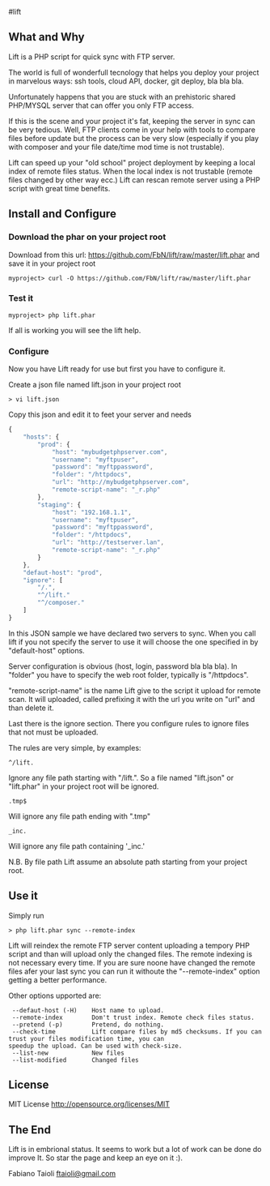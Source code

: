#lift

## What and Why

Lift is a PHP script for quick sync with FTP server.

The world is full of wonderfull tecnology that helps you deploy your project in marvelous ways: ssh tools, cloud API, docker, git deploy, bla bla bla. 

Unfortunately happens that you are stuck with an prehistoric shared PHP/MYSQL server that can offer you only FTP access.

If this is the scene and your project it's fat, keeping the server in sync can be very tedious. Well, FTP clients come in your help with tools to compare files before update but the process can be very slow (especially if you play with composer and your file date/time mod time is not trustable).

Lift can speed up your "old school" project deployment by keeping a local index of remote files status. 
When the local index is not trustable (remote files changed by other way ecc.) Lift can rescan remote server using a PHP script with great time benefits.

## Install and Configure

### Download the phar on your project root

Download from this url: https://github.com/FbN/lift/raw/master/lift.phar and save it in your project root

```
myproject> curl -O https://github.com/FbN/lift/raw/master/lift.phar
```

### Test it

```
myproject> php lift.phar
```

If all is working you will see the lift help.

### Configure

Now you have Lift ready for use but first you have to configure it.

Create a json file named lift.json in your project root

```
> vi lift.json
```

Copy this json and edit it to feet your server and needs

```javascript
{
    "hosts": {
        "prod": {
        	"host": "mybudgetphpserver.com",
        	"username": "myftpuser",
        	"password": "myftppassword",
        	"folder": "/httpdocs",
        	"url": "http://mybudgetphpserver.com",
        	"remote-script-name": "_r.php"
        },
        "staging": {
        	"host": "192.168.1.1",
        	"username": "myftpuser",
        	"password": "myftppassword",
        	"folder": "/httpdocs",
        	"url": "http://testserver.lan",
        	"remote-script-name": "_r.php"
        }
    },
    "defaut-host": "prod",
    "ignore": [
    	"/.",
    	"^/lift."
    	"^/composer."
    ]
}
```

In this JSON sample we have declared two servers to sync. When you call lift if you not specify the server to use it will choose the one specified in by "default-host" options.

Server configuration is obvious (host, login, password bla bla bla). In "folder" you have to specify the web root folder, typically is "/httpdocs". 

"remote-script-name" is the name Lift give to the script it upload for remote scan. It will uploaded, called prefixing it with the url you write on "url" and than delete it.

Last there is the ignore section. There you configure rules to ignore files that not must be uploaded.

The rules are very simple, by examples:

```
^/lift.
```
Ignore any file path starting with "/lift.". So a file named "lift.json" or "lift.phar" in your project root will be ignored.

```
.tmp$
```
Will ignore any file path ending with ".tmp"

```
_inc.
```
Will ignore any file path containing '_inc.'

N.B. By file path Lift assume an absolute path starting from your project root.

## Use it

Simply run

```
> php lift.phar sync --remote-index
```

Lift will reindex the remote FTP server content uploading a tempory PHP script and than will upload only the changed files. The remote indexing is not necessary every time. If you are sure noone have changed the remote files afer your last sync you can run it withoute the "--remote-index" option getting a better performance.

Other options upported are:

```
 --defaut-host (-H)    Host name to upload.
 --remote-index        Dom't trust index. Remote check files status.
 --pretend (-p)        Pretend, do nothing.
 --check-time          Lift compare files by md5 checksums. If you can trust your files modification time, you can                           speedup the upload. Can be used with check-size.
 --list-new            New files
 --list-modified       Changed files
```

## License
MIT License http://opensource.org/licenses/MIT

## The End
Lift is in embrional status. It seems to work but a lot of work can be done do improve It. So star the page and keep an eye on it :).

Fabiano Taioli
ftaioli@gmail.com








